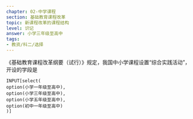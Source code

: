 ```yaml
---
chapter: 02-中学课程
section: 基础教育课程改革
topic: 新课程改革的课程结构
level: 识记
answer: 小学三年级至高中
tags:
- 教资/科二/选择
---
```


《基础教育课程改革纲要（试行）》规定，我国中小学课程设置“综合实践活动”，开设的学段是

```meta-bind
INPUT[select(
option(小学一年级至高中),
option(小学三年级至高中),
option(小学五年级至高中),
option(初中一年级至高中)
)]
```